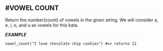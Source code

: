 #VOWEL COUNT
---
Return the number(count) of vowels in the given string. We will consider a, e, i, o, and u as vowels for this kata.

***EXAMPLE***

```
vowel_count("I love chocolate chip cookies") #=> returns 12
```
